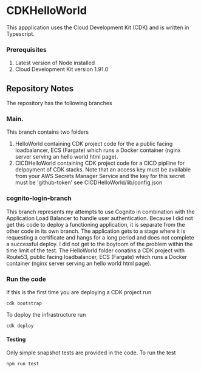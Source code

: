 # CDKHelloWorld

This appplication uses the Cloud Development Kit (CDK) and is written in Typescript. 

### Prerequisites
1. Latest version of Node installed
2. Cloud Development Kit version 1.91.0

## Repository Notes
The repository has the following branches

### Main.  
This branch contains two folders 
1. HelloWorld  containing  CDK project  code for the a public facing loadbalancer, ECS (Fargate) which runs a Docker container (nginx server serving an hello world html page).
2. CICDHelloWorld containing  CDK project  code for a CICD piplline for delpoyment of CDK stacks. Note that an access key must be available from your AWS Secrets Manager Service and the key for this secret must be 'github-token' see CICDHelloWorld/lib/config.json

### cognito-login-branch
This branch represents my attempts to use Cognito in combination with the Application Load Balancer to handle user authentication. Because I did not get this code to deploy a functioning application, it is separate from the other code in its own branch. The application gets to a stage where it is requesting a certificate and hangs for a long period and does not complete a successful deploy. I did not get to the boytoom of the problem within the time limit of the test.
The HelloWorld folder conatins a CDK project with Route53, public facing loadbalancer, ECS (Fargate) which runs a Docker container (nginx server serving an hello world html page).

### Run the code

If this is the first time you are deploying a CDK project run
```
cdk bootstrap
```

To deploy the infrastructure run 

```
cdk deploy
```

#### Testing

Only simple snapshot tests are provided in the code. To run the test 

```
npm run test
```

